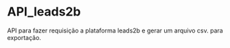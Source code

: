 # API_leads2b
API para fazer requisição a plataforma leads2b e gerar um arquivo csv. para exportação.
